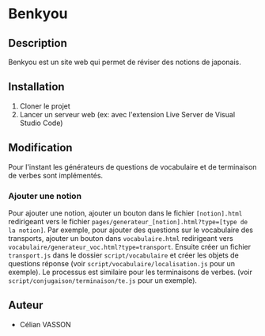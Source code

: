 # Benkyou

## Description

Benkyou est un site web qui permet de réviser des notions de japonais.

## Installation

1. Cloner le projet
2. Lancer un serveur web (ex: avec l'extension Live Server de Visual Studio Code)

## Modification

Pour l'instant les générateurs de questions de vocabulaire et de terminaison de verbes sont implémentés.

### Ajouter une notion

Pour ajouter une notion, ajouter un bouton dans le fichier `[notion].html` redirigeant vers le fichier `pages/generateur_[notion].html?type=[type de la notion]`. Par exemple, pour ajouter des questions sur le vocabulaire des transports, ajouter un bouton dans `vocabulaire.html` redirigeant vers `vocabulaire/generateur_voc.html?type=transport`. Ensuite créer un fichier `transport.js` dans le dossier `script/vocabulaire` et créer les objets de questions réponse (voir `script/vocabulaire/localisation.js` pour un exemple).
Le processus est similaire pour les terminaisons de verbes. (voir `script/conjugaison/terminaison/te.js` pour un exemple).

## Auteur

- Célian VASSON

